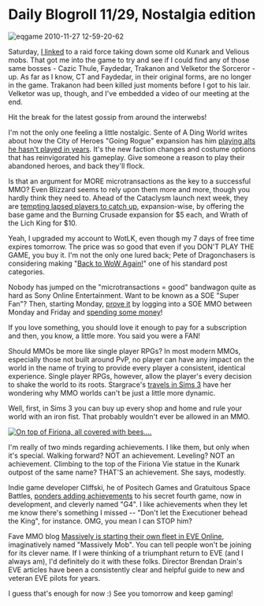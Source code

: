 # Daily Blogroll 11/29, Nostalgia edition

![](http://westkarana.com/wp-content/uploads/2010/11/eqgame-2010-11-27-12-59-20-62.jpg "eqgame 2010-11-27 12-59-20-62")

Saturday, [I linked](http://westkarana.com/index.php/2010/11/27/daily-blogroll-black-friday-edition/) to a raid force taking down some old Kunark and Velious mobs. That got me into the game to try and see if I could find any of those same bosses - Cazic Thule, Faydedar, Trakanon and Velketor the Sorceror - up. As far as I know, CT and Faydedar, in their original forms, are no longer in the game. Trakanon had been killed just moments before I got to his lair. Velketor was up, though, and I've embedded a video of our meeting at the end.

Hit the break for the latest gossip from around the interwebs!


I'm not the only one feeling a little nostalgic. Sente of A Ding World writes about how the City of Heroes "Going Rogue" expansion has him [playing alts he hasn't played in years](http://adingworld.wordpress.com/2010/11/28/when-old-becomes-new-and-shiny/). It's the new faction changes and costume options that has reinvigorated his gameplay. Give someone a reason to play their abandoned heroes, and back they'll flock.

Is that an argument for MORE microtransactions as the key to a successful MMO? Even Blizzard seems to rely upon them more and more, though you hardly think they need to. Ahead of the Cataclysm launch next week, they are [tempting lapsed players to catch up](http://us.battle.net/en/int?r=bnet), expansion-wise, by offering the base game and the Burning Crusade expansion for $5 each, and Wrath of the Lich King for $10.

Yeah, I upgraded my account to WotLK, even though my 7 days of free time expires tomorrow. The price was so good that even if you DON'T PLAY THE GAME, you buy it. I'm not the only one lured back; Pete of Dragonchasers is considering making "[Back to WoW Again!](http://dragonchasers.com/2010/11/27/back-to-wow-again/)" one of his standard post categories.

Nobody has jumped on the "microtransactions = good" bandwagon quite as hard as Sony Online Entertainment. Want to be known as a SOE "Super Fan"? Then, starting Monday, [prove it](http://massively.joystiq.com/2010/11/27/soes-super-offers-for-super-fans/) by logging into a SOE MMO between Monday and Friday and [spending some money](http://massively.joystiq.com/2010/11/27/soes-super-offers-for-super-fans/)!

If you love something, you should love it enough to pay for a subscription and then, you know, a little more. You said you were a FAN!

Should MMOs be more like single player RPGs? In most modern MMOs, especially those not built around PvP, no player can have any impact on the world in the name of trying to provide every player a consistent, identical experience. Single player RPGs, however, allow the player's every decision to shake the world to its roots. Stargrace's [travels in Sims 3](http://mmoquests.com/2010/11/28/the-illusion-of-life/) have her wondering why MMO worlds can't be just a little more dynamic.

Well, first, in Sims 3 you can buy up every shop and home and rule your world with an iron fist. That probably wouldn't ever be allowed in an MMO. 

[![](http://westkarana.com/wp-content/uploads/2010/11/2ab18905c276a13a40865a2ebaeeb12d-480x360.jpg "On top of Firiona, all covered with bees....")](http://westkarana.com/wp-content/uploads/2010/11/2ab18905c276a13a40865a2ebaeeb12d.jpg)

I'm really of two minds regarding achievements. I like them, but only when it's special. Walking forward? NOT an achievement. Leveling? NOT an achievement. Climbing to the top of the Firiona Vie statue in the Kunark outpost of the same name? THAT'S an achievement. She says, modestly. 

Indie game developer Cliffski, he of Positech Games and Gratuitous Space Battles, [ponders adding achievements](http://positech.co.uk/cliffsblog/?p=938) to his secret fourth game, now in development, and cleverly named "G4". I like achievements when they let me know there's something I missed -- "Don't let the Executioner behead the King", for instance. OMG, you mean I can STOP him?

Fave MMO blog [Massively is starting their own fleet in EVE Online](http://massively.joystiq.com/2010/11/28/eve-evolved-joining-the-massively-mob/), imaginatively named "Massively Mob". You can tell people won't be joining for its clever name. If I were thinking of a triumphant return to EVE (and I always am), I'd definitely do it with these folks. Director Brendan Drain's EVE articles have been a consistently clear and helpful guide to new and veteran EVE pilots for years.

I guess that's enough for now :) See you tomorrow and keep gaming!


